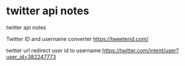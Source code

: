 # twitter api notes
 twitter api notes
 
 Twitter ID and username converter
 https://tweeterid.com/
 
 twitter url redirect user id to username
 https://twitter.com/intent/user?user_id=382247773
